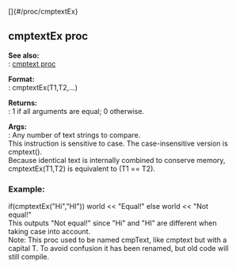 []{#/proc/cmptextEx}    
## cmptextEx proc    
**See also:**    
:   [cmptext proc](ref/proc/cmptext)    
<!-- -->    
**Format:**    
:   cmptextEx(T1,T2,\...)    
<!-- -->    
**Returns:**    
:   1 if all arguments are equal; 0 otherwise.    
<!-- -->    
**Args:**    
:   Any number of text strings to compare.    
This instruction is sensitive to case. The case-insensitive version is    
cmptext().    
Because identical text is internally combined to conserve memory,    
cmptextEx(T1,T2) is equivalent to (T1 == T2).    
### Example:    
if(cmptextEx(\"Hi\",\"HI\")) world \<\< \"Equal!\" else world \<\< \"Not    
equal!\"    
This outputs \"Not equal!\" since \"Hi\" and \"HI\" are different when    
taking case into account.    
Note: This proc used to be named cmpText, like cmptext but with a    
capital T. To avoid confusion it has been renamed, but old code will    
still compile.  